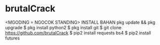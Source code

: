 # brutalCrack
<MGODING = NGOCOK STANDING>
  INSTALL BAHAN
pkg update && pkg upgrade
$ pkg install python2
$ pkg install git
$ git clone https://github.com/brutalCrack
$ pip2 install requests bs4
$ pip2 install futures
